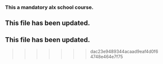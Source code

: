 ### This a mandatory alx school course.
## This file has been updated.

## This file has been updated.
>>>>>>> dac23e9489344acaad9eaf4d0f64748e464e7f75
